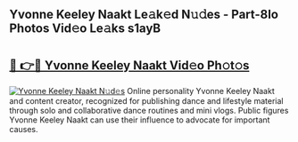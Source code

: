 ## Yvonne Keeley Naakt Le𝚊k𝚎d N𝚞𝚍es - Part-8Io Photos Vid𝚎o Le𝚊ks s1ayB

# <h2><a href="http://fb5n4te.evod.top/?m=Yvonne+Keeley+Naakt">🔗 👉🔴 Yvonne Keeley Naakt Vid𝚎o Ph𝚘t𝚘s</a></h2>

[![Yvonne Keeley Naakt N𝚞d𝚎s](https://i.imgur.com/8V9OHl7.gif)](http://fb5n4te.evod.top/?m=Yvonne+Keeley+Naakt)
Online personality Yvonne Keeley Naakt and content creator, recognized for publishing dance and lifestyle material through solo and collaborative dance routines and mini vlogs. Public figures Yvonne Keeley Naakt can use their influence to advocate for important causes. 
